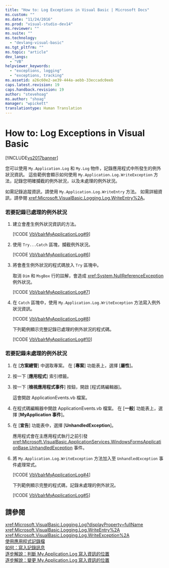 ```yaml
---
title: "How to: Log Exceptions in Visual Basic | Microsoft Docs"
ms.custom: ""
ms.date: "11/24/2016"
ms.prod: "visual-studio-dev14"
ms.reviewer: ""
ms.suite: ""
ms.technology: 
  - "devlang-visual-basic"
ms.tgt_pltfrm: ""
ms.topic: "article"
dev_langs: 
  - "VB"
helpviewer_keywords: 
  - "exceptions, logging"
  - "exceptions, tracking"
ms.assetid: a26c60e2-ae39-444a-aebb-33eccadc0eeb
caps.latest.revision: 19
caps.handback.revision: 19
author: "stevehoag"
ms.author: "shoag"
manager: "wpickett"
translationtype: Human Translation
---
```

# How to: Log Exceptions in Visual Basic
[!INCLUDE[vs2017banner](../../../../csharp/includes/vs2017banner.md)]

您可以使用 `My.Application.Log` 和 `My.Log` 物件，記錄應用程式中所發生的例外狀況資訊。  這些範例會顯示如何使用 `My.Application.Log.WriteException` 方法，記錄您明確攔截的例外狀況，以及未處理的例外狀況。  
  
 如需記錄追蹤資訊，請使用 `My.Application.Log.WriteEntry` 方法。  如需詳細資訊，請參閱 <xref:Microsoft.VisualBasic.Logging.Log.WriteEntry%2A>。  
  
### 若要記錄已處理的例外狀況  
  
1.  建立會產生例外狀況資訊的方法。  
  
     [!CODE [VbVbalrMyApplicationLog#9](../CodeSnippet/VS_Snippets_VBCSharp/VbVbalrMyApplicationLog#9)]  
  
2.  使用 `Try...Catch` 區塊，攔截例外狀況。  
  
     [!CODE [VbVbalrMyApplicationLog#6](../CodeSnippet/VS_Snippets_VBCSharp/VbVbalrMyApplicationLog#6)]  
  
3.  將會產生例外狀況的程式碼放入 `Try` 區塊中。  
  
     取消 `Dim` 和 `MsgBox` 行的註解，會造成 <xref:System.NullReferenceException> 例外狀況。  
  
     [!CODE [VbVbalrMyApplicationLog#7](../CodeSnippet/VS_Snippets_VBCSharp/VbVbalrMyApplicationLog#7)]  
  
4.  在 `Catch` 區塊中，使用 `My.Application.Log.WriteException` 方法寫入例外狀況資訊。  
  
     [!CODE [VbVbalrMyApplicationLog#8](../CodeSnippet/VS_Snippets_VBCSharp/VbVbalrMyApplicationLog#8)]  
  
     下列範例顯示完整記錄已處理的例外狀況的程式碼。  
  
     [!CODE [VbVbalrMyApplicationLog#10](../CodeSnippet/VS_Snippets_VBCSharp/VbVbalrMyApplicationLog#10)]  
  
### 若要記錄未處理的例外狀況  
  
1.  在 \[**方案總管**\] 中選取專案。  在 \[**專案**\] 功能表上，選擇 \[**屬性**\]。  
  
2.  按一下 \[**應用程式**\] 索引標籤。  
  
3.  按一下 \[**檢視應用程式事件**\] 按鈕，開啟 \[程式碼編輯器\]。  
  
     這會開啟 ApplicationEvents.vb 檔案。  
  
4.  在程式碼編輯器中開啟 ApplicationEvents.vb 檔案。  在 \[**一般**\] 功能表上，選擇 \[**MyApplication 事件**\]。  
  
5.  在 \[**宣告**\] 功能表中，選擇 \[**UnhandledException**\]。  
  
     應用程式會在主應用程式執行之前引發 <xref:Microsoft.VisualBasic.ApplicationServices.WindowsFormsApplicationBase.UnhandledException> 事件。  
  
6.  將 `My.Application.Log.WriteException` 方法加入至 `UnhandledException` 事件處理常式。  
  
     [!CODE [VbVbalrMyApplicationLog#4](../CodeSnippet/VS_Snippets_VBCSharp/VbVbalrMyApplicationLog#4)]  
  
     下列範例顯示完整的程式碼，記錄未處理的例外狀況。  
  
     [!CODE [VbVbalrMyApplicationLog#5](../CodeSnippet/VS_Snippets_VBCSharp/VbVbalrMyApplicationLog#5)]  
  
## 請參閱  
 <xref:Microsoft.VisualBasic.Logging.Log?displayProperty=fullName>   
 <xref:Microsoft.VisualBasic.Logging.Log.WriteEntry%2A>   
 <xref:Microsoft.VisualBasic.Logging.Log.WriteException%2A>   
 [使用應用程式記錄檔](../../../../visual-basic/developing-apps/programming/log-info/working-with-application-logs.md)   
 [如何：寫入記錄訊息](../../../../visual-basic/developing-apps/programming/log-info/how-to-write-log-messages.md)   
 [逐步解說：判斷 My.Application.Log 寫入資訊的位置](../../../../visual-basic/developing-apps/programming/log-info/walkthrough-determining-where-my-application-log-writes-information.md)   
 [逐步解說：變更 My.Application.Log 寫入資訊的位置](../../../../visual-basic/developing-apps/programming/log-info/walkthrough-changing-where-my-application-log-writes-information.md)